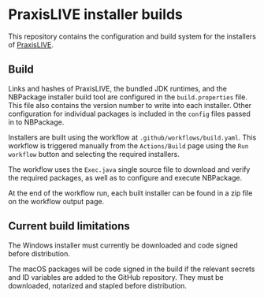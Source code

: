 # PraxisLIVE installer builds

This repository contains the configuration and build system for the installers
of [PraxisLIVE](https://www.praxislive.org).

## Build

Links and hashes of PraxisLIVE, the bundled JDK runtimes, and the NBPackage
installer build tool are configured in the `build.properties` file. This file
also contains the version number to write into each installer. Other configuration
for individual packages is included in the `config` files passed in to NBPackage.

Installers are built using the workflow at `.github/workflows/build.yaml`. This
workflow is triggered manually from the `Actions/Build` page using the
`Run workflow` button and selecting the required installers.

The workflow uses the `Exec.java` single source file to download and verify the
required packages, as well as to configure and execute NBPackage.

At the end of the workflow run, each built installer can be found in a zip file
on the workflow output page.

## Current build limitations

The Windows installer must currently be downloaded and code signed before
distribution.

The macOS packages will be code signed in the build if the relevant secrets and
ID variables are added to the GitHub repository. They must be downloaded,
notarized and stapled before distribution.
